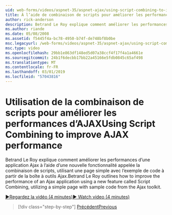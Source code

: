 ```yaml
---
uid: web-forms/videos/aspnet-35/aspnet-ajax/using-script-combining-to-improve-ajax-performance
title: À l’aide de combinaison de scripts pour améliorer les performances d’AJAX | Microsoft Docs
author: rick-anderson
description: Betrand Le Roy explique comment améliorer les performances d’une application Ajax à l’aide d’une nouvelle fonctionnalité appelée la combinaison de scripts, utilisant une page simple avec samp...
ms.author: riande
ms.date: 05/08/2008
ms.assetid: f5445f4a-bc78-4950-b74f-de748bf8b0be
msc.legacyurl: /web-forms/videos/aspnet-35/aspnet-ajax/using-script-combining-to-improve-ajax-performance
msc.type: video
ms.openlocfilehash: 29bb1e863df148ed5d07a38ccf4f17f4a1a4661e
ms.sourcegitcommit: 24b1f6decbb17bb22a45166e5fdb0845c65af498
ms.translationtype: MT
ms.contentlocale: fr-FR
ms.lasthandoff: 03/01/2019
ms.locfileid: "57043816"
---
```

<a name="using-script-combining-to-improve-ajax-performance"></a><span data-ttu-id="1d2f3-103">Utilisation de la combinaison de scripts pour améliorer les performances d’AJAX</span><span class="sxs-lookup"><span data-stu-id="1d2f3-103">Using Script Combining to improve AJAX performance</span></span>
====================
<span data-ttu-id="1d2f3-104">Betrand Le Roy explique comment améliorer les performances d’une application Ajax à l’aide d’une nouvelle fonctionnalité appelée la combinaison de scripts, utilisant une page simple avec l’exemple de code à partir de la boîte à outils Ajax.</span><span class="sxs-lookup"><span data-stu-id="1d2f3-104">Betrand Le Roy outlines how to improve the performance of an Ajax application using a new feature called Script Combining, utilizing a simple page with sample code from the Ajax toolkit.</span></span>

[<span data-ttu-id="1d2f3-105">&#9654;Regardez la vidéo (4 minutes)</span><span class="sxs-lookup"><span data-stu-id="1d2f3-105">&#9654; Watch video (4 minutes)</span></span>](https://channel9.msdn.com/Blogs/ASP-NET-Site-Videos/using-script-combining-to-improve-ajax-performance)

> [!div class="step-by-step"]
> [<span data-ttu-id="1d2f3-106">Précédent</span><span class="sxs-lookup"><span data-stu-id="1d2f3-106">Previous</span></span>](introduction-to-aspnet-ajax-history.md)
